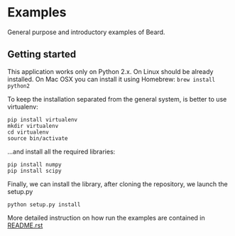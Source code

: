 # Examples

General purpose and introductory examples of Beard.

## Getting started

This application works only on Python 2.x. On Linux should be already installed. 
On Mac OSX you can install it using Homebrew: `brew install python2`

To keep the installation separated from the general system, is better to use virtualenv: 
```
pip install virtualenv
mkdir virtualenv
cd virtualenv
source bin/activate
```

...and install all the required libraries: 

```
pip install numpy 
pip install scipy
```

Finally, we can install the library, after cloning the repository, we launch the setup.py  

```
python setup.py install
```

More detailed instruction on how run the examples are contained in  [README.rst](applications/author-disambiguation/README.rst)
